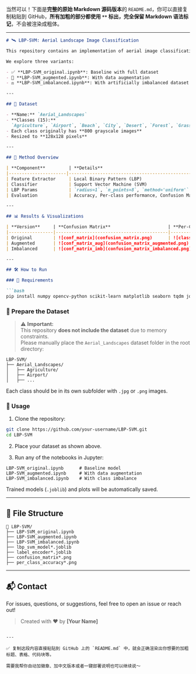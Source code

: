 当然可以！下面是**完整的原始 Markdown 源码版本**的 `README.md`，你可以直接复制粘贴到 GitHub，**所有加粗的部分都使用 `**` 标出，完全保留 Markdown 语法标记**，不会被渲染成粗体。

---

```markdown
# 🛰️ LBP-SVM: Aerial Landscape Image Classification

This repository contains an implementation of aerial image classification using **Local Binary Pattern (LBP)** features and an **SVM classifier**.

We explore three variants:

- ✅ **LBP-SVM_original.ipynb**: Baseline with full dataset  
- 🧪 **LBP-SVM_augmented.ipynb**: With data augmentation  
- ⚖️ **LBP-SVM_imbalanced.ipynb**: With artificially imbalanced dataset

---

## 📂 Dataset

- **Name:** `Aerial_Landscapes`
- **Classes (15):**  
  `Agriculture`, `Airport`, `Beach`, `City`, `Desert`, `Forest`, `Grassland`, `Highway`, `Lake`, `Mountain`, `Parking`, `Port`, `Railway`, `Residential`, `River`
- Each class originally has **800 grayscale images**
- Resized to **128x128 pixels**

---

## 🧠 Method Overview

| **Component**         | **Details**                                      |
|----------------------|--------------------------------------------------|
| Feature Extractor     | Local Binary Pattern (LBP)                       |
| Classifier            | Support Vector Machine (SVM)                     |
| LBP Params            | `radius=1`, `n_points=8`, `method='uniform'`     |
| Evaluation            | Accuracy, Per-class performance, Confusion Matrix |

---

## 📊 Results & Visualizations

| **Version**     | **Confusion Matrix**                      | **Per-Class Accuracy Chart**                 |
|-----------------|-------------------------------------------|----------------------------------------------|
| Original        | ![conf_matrix](confusion_matrix.png)      | ![class_acc](per_class_accuracy.png)         |
| Augmented       | ![conf_matrix_aug](confusion_matrix_augmented.png) | ![class_acc_aug](per_class_accuracy_augmented.png) |
| Imbalanced      | ![conf_matrix_imb](confusion_matrix_imbalanced.png) | ![class_acc_imb](per_class_accuracy_imbalanced.png) |

---

## 🛠️ How to Run

### 🔧 Requirements

```bash
pip install numpy opencv-python scikit-learn matplotlib seaborn tqdm joblib
```

### 📁 Prepare the Dataset

> ⚠️ **Important:**  
> This repository **does not include the dataset** due to memory constraints.  
> Please manually place the `Aerial_Landscapes` dataset folder in the root directory:

```
LBP-SVM/
├── Aerial_Landscapes/
│   ├── Agriculture/
│   ├── Airport/
│   ├── ...
```

Each class should be in its own subfolder with `.jpg` or `.png` images.

### 🚀 Usage

1. Clone the repository:

```bash
git clone https://github.com/your-username/LBP-SVM.git
cd LBP-SVM
```

2. Place your dataset as shown above.

3. Run any of the notebooks in Jupyter:

```text
LBP-SVM_original.ipynb      # Baseline model
LBP-SVM_augmented.ipynb     # With data augmentation
LBP-SVM_imbalanced.ipynb    # With class imbalance
```

Trained models (`.joblib`) and plots will be automatically saved.

---

## 📁 File Structure

```
📁 LBP-SVM/
├── LBP-SVM_original.ipynb
├── LBP-SVM_augmented.ipynb
├── LBP-SVM_imbalanced.ipynb
├── lbp_svm_model*.joblib
├── label_encoder*.joblib
├── confusion_matrix*.png
├── per_class_accuracy*.png
```

---

## 📬 Contact

For issues, questions, or suggestions, feel free to open an issue or reach out!

> Created with ❤️ by **[Your Name]**
```

---

✅ 复制这段内容直接粘贴到 GitHub 上的 `README.md` 中，就会正确渲染出你想要的加粗标题、表格、代码块等。

需要我帮你自动加徽章、加中文版本或者一键部署说明也可以继续说～
